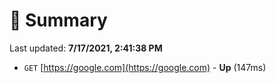 # 📖 Summary
Last updated: **7/17/2021, 2:41:38 PM**

- `GET` [https://google.com](https://google.com) - **Up** (147ms)

